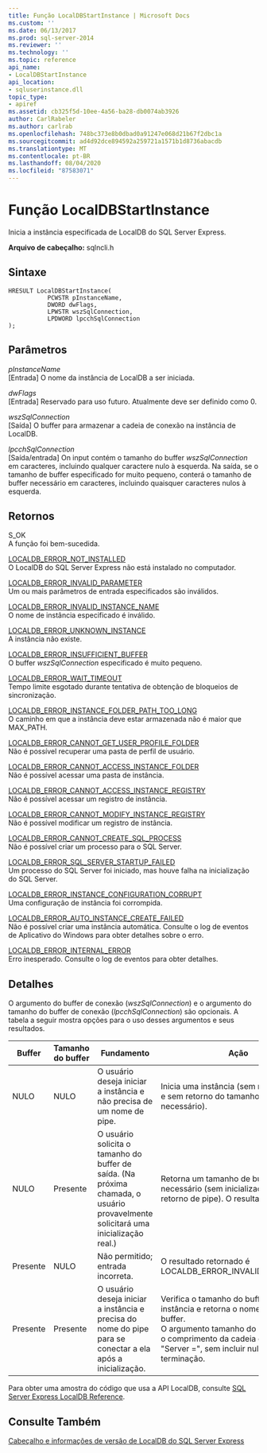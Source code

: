 ```yaml
---
title: Função LocalDBStartInstance | Microsoft Docs
ms.custom: ''
ms.date: 06/13/2017
ms.prod: sql-server-2014
ms.reviewer: ''
ms.technology: ''
ms.topic: reference
api_name:
- LocalDBStartInstance
api_location:
- sqluserinstance.dll
topic_type:
- apiref
ms.assetid: cb325f5d-10ee-4a56-ba28-db0074ab3926
author: CarlRabeler
ms.author: carlrab
ms.openlocfilehash: 748bc373e8b0dbad0a91247e068d21b67f2dbc1a
ms.sourcegitcommit: ad4d92dce894592a259721a1571b1d8736abacdb
ms.translationtype: MT
ms.contentlocale: pt-BR
ms.lasthandoff: 08/04/2020
ms.locfileid: "87583071"
---
```

# <a name="localdbstartinstance-function"></a>Função LocalDBStartInstance
  Inicia a instância especificada de LocalDB do SQL Server Express.  
  
 **Arquivo de cabeçalho:** sqlncli.h  
  
## <a name="syntax"></a>Sintaxe  
  
```  
HRESULT LocalDBStartInstance(  
           PCWSTR pInstanceName,  
           DWORD dwFlags,   
           LPWSTR wszSqlConnection,   
           LPDWORD lpcchSqlConnection   
);  
```  
  
## <a name="parameters"></a>Parâmetros  
 *pInstanceName*  
 [Entrada] O nome da instância de LocalDB a ser iniciada.  
  
 *dwFlags*  
 [Entrada] Reservado para uso futuro. Atualmente deve ser definido como 0.  
  
 *wszSqlConnection*  
 [Saída] O buffer para armazenar a cadeia de conexão na instância de LocalDB.  
  
 *lpcchSqlConnection*  
 [Saída/entrada] On input contém o tamanho do buffer *wszSqlConnection* em caracteres, incluindo qualquer caractere nulo à esquerda. Na saída, se o tamanho de buffer especificado for muito pequeno, conterá o tamanho de buffer necessário em caracteres, incluindo quaisquer caracteres nulos à esquerda.  
  
## <a name="returns"></a>Retornos  
 S_OK  
 A função foi bem-sucedida.  
  
 [LOCALDB_ERROR_NOT_INSTALLED](../express-localdb-error-messages/localdb-error-not-installed.md)  
 O LocalDB do SQL Server Express não está instalado no computador.  
  
 [LOCALDB_ERROR_INVALID_PARAMETER](../express-localdb-error-messages/localdb-error-invalid-parameter.md)  
 Um ou mais parâmetros de entrada especificados são inválidos.  
  
 [LOCALDB_ERROR_INVALID_INSTANCE_NAME](../express-localdb-error-messages/localdb-error-invalid-instance-name.md)  
 O nome de instância especificado é inválido.  
  
 [LOCALDB_ERROR_UNKNOWN_INSTANCE](../express-localdb-error-messages/localdb-error-unknown-instance.md)  
 A instância não existe.  
  
 [LOCALDB_ERROR_INSUFFICIENT_BUFFER](../express-localdb-error-messages/localdb-error-insufficient-buffer.md)  
 O buffer *wszSqlConnection* especificado é muito pequeno.  
  
 [LOCALDB_ERROR_WAIT_TIMEOUT](../express-localdb-error-messages/localdb-error-wait-timeout.md)  
 Tempo limite esgotado durante tentativa de obtenção de bloqueios de sincronização.  
  
 [LOCALDB_ERROR_INSTANCE_FOLDER_PATH_TOO_LONG](../express-localdb-error-messages/localdb-error-instance-folder-path-too-long.md)  
 O caminho em que a instância deve estar armazenada não é maior que MAX_PATH.  
  
 [LOCALDB_ERROR_CANNOT_GET_USER_PROFILE_FOLDER](../express-localdb-error-messages/localdb-error-cannot-get-user-profile-folder.md)  
 Não é possível recuperar uma pasta de perfil de usuário.  
  
 [LOCALDB_ERROR_CANNOT_ACCESS_INSTANCE_FOLDER](../express-localdb-error-messages/localdb-error-cannot-access-instance-folder.md)  
 Não é possível acessar uma pasta de instância.  
  
 [LOCALDB_ERROR_CANNOT_ACCESS_INSTANCE_REGISTRY](../express-localdb-error-messages/localdb-error-cannot-access-instance-registry.md)  
 Não é possível acessar um registro de instância.  
  
 [LOCALDB_ERROR_CANNOT_MODIFY_INSTANCE_REGISTRY](../express-localdb-error-messages/localdb-error-cannot-modify-instance-registry.md)  
 Não é possível modificar um registro de instância.  
  
 [LOCALDB_ERROR_CANNOT_CREATE_SQL_PROCESS](../express-localdb-error-messages/localdb-error-cannot-create-sql-process.md)  
 Não é possível criar um processo para o SQL Server.  
  
 [LOCALDB_ERROR_SQL_SERVER_STARTUP_FAILED](../express-localdb-error-messages/localdb-error-sql-server-startup-failed.md)  
 Um processo do SQL Server foi iniciado, mas houve falha na inicialização do SQL Server.  
  
 [LOCALDB_ERROR_INSTANCE_CONFIGURATION_CORRUPT](../express-localdb-error-messages/localdb-error-instance-configuration-corrupt.md)  
 Uma configuração de instância foi corrompida.  
  
 [LOCALDB_ERROR_AUTO_INSTANCE_CREATE_FAILED](../express-localdb-error-messages/localdb-error-auto-instance-create-failed.md)  
 Não é possível criar uma instância automática. Consulte o log de eventos de Aplicativo do Windows para obter detalhes sobre o erro.  
  
 [LOCALDB_ERROR_INTERNAL_ERROR](../express-localdb-error-messages/localdb-error-internal-error.md)  
 Erro inesperado. Consulte o log de eventos para obter detalhes.  
  
## <a name="details"></a>Detalhes  
 O argumento do buffer de conexão (*wszSqlConnection*) e o argumento do tamanho do buffer de conexão (*lpcchSqlConnection*) são opcionais. A tabela a seguir mostra opções para o uso desses argumentos e seus resultados.  
  
|Buffer|Tamanho do buffer|Fundamento|Ação|  
|------------|-----------------|---------------|------------|  
|NULO|NULO|O usuário deseja iniciar a instância e não precisa de um nome de pipe.|Inicia uma instância (sem retorno de pipe e sem retorno do tamanho de buffer necessário).|  
|NULO|Presente|O usuário solicita o tamanho do buffer de saída. (Na próxima chamada, o usuário provavelmente solicitará uma inicialização real.)|Retorna um tamanho de buffer necessário (sem inicialização e sem retorno de pipe). O resultado é S_OK.|  
|Presente|NULO|Não permitido; entrada incorreta.|O resultado retornado é LOCALDB_ERROR_INVALID_PARAMETER.|  
|Presente|Presente|O usuário deseja iniciar a instância e precisa do nome do pipe para se conectar a ela após a inicialização.|Verifica o tamanho do buffer, inicia a instância e retorna o nome do pipe no buffer. <br />O argumento tamanho do buffer retorna o comprimento da cadeia de caracteres "Server =", sem incluir nulos de terminação.|  
  
 Para obter uma amostra do código que usa a API LocalDB, consulte [SQL Server Express LocalDB Reference](../sql-server-express-localdb-reference.md).  
  
## <a name="see-also"></a>Consulte Também  
 [Cabeçalho e informações de versão de LocalDB do SQL Server Express](sql-server-express-localdb-header-and-version-information.md)  
  
  
